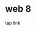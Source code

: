 <h1>web 8</h1>
<a href="https://raffneptune-web8.vercel.app" style="color: black; text-decoration: none;">tap link</a>
